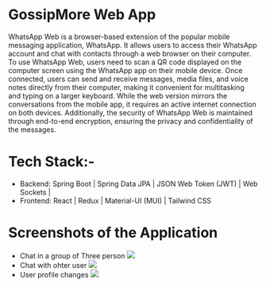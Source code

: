 # GossipMore Web App
WhatsApp Web is a browser-based extension of the popular mobile messaging application, WhatsApp. It allows users to access their WhatsApp account and chat with contacts through a web browser on their computer. To use WhatsApp Web, users need to scan a QR code displayed on the computer screen using the WhatsApp app on their mobile device. Once connected, users can send and receive messages, media files, and voice notes directly from their computer, making it convenient for multitasking and typing on a larger keyboard. While the web version mirrors the conversations from the mobile app, it requires an active internet connection on both devices. Additionally, the security of WhatsApp Web is maintained through end-to-end encryption, ensuring the privacy and confidentiality of the messages.
# Tech Stack:-
 

- Backend: Spring Boot | Spring Data JPA | JSON Web Token (JWT) | Web Sockets |
- Frontend: React | Redux | Material-UI (MUI) | Tailwind CSS
# Screenshots of the Application
- Chat in a group of Three person
  <img src="https://github.com/Dhrubaraj07/WhatsApp-Web-Application/blob/main/Screenshot%20(62).png" >
- Chat with ohter user
   <img src="https://github.com/Dhrubaraj07/WhatsApp-Web-Application/blob/main/Screenshot%20(63).png" >
- User profile changes
  <img src="https://github.com/Dhrubaraj07/WhatsApp-Web-Application/blob/main/Screenshot%20(64).png" >
